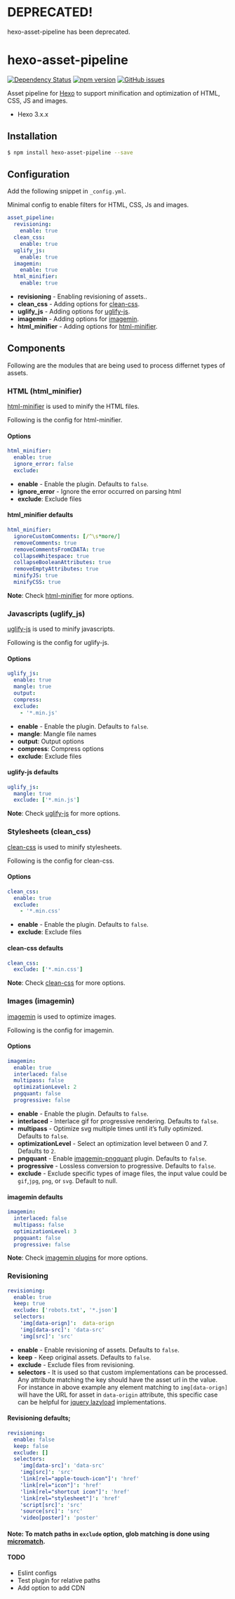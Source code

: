 # DEPRECATED!

hexo-asset-pipeline has been deprecated.

# hexo-asset-pipeline

[![Dependency Status](https://david-dm.org/hexojs/hexo-asset-pipeline/status.svg?style=flat)](https://david-dm.org/hexojs/hexo-asset-pipeline)
[![npm version](https://badge.fury.io/js/hexo-asset-pipeline.svg)](https://www.npmjs.com/package/hexo-asset-pipeline)
[![GitHub issues](https://img.shields.io/github/issues/hexojs/hexo-asset-pipeline.svg)](https://github.com/hexojs/hexo-asset-pipeline/issues)

Asset pipeline for [Hexo](https://hexo.io/) to support minification and optimization of HTML, CSS, JS and images.
- Hexo 3.x.x

## Installation
``` bash
$ npm install hexo-asset-pipeline --save
```
## Configuration
Add the following snippet in `_config.yml`.

Minimal config to enable filters for HTML, CSS, Js and images.
```yaml
asset_pipeline:
  revisioning:
    enable: true
  clean_css:
    enable: true
  uglify_js:
    enable: true
  imagemin:
    enable: true
  html_minifier:
    enable: true
```
- **revisioning** - Enabling revisioning of assets..
- **clean_css** - Adding options for [clean-css](https://www.npmjs.com/package/clean-css).
- **uglify_js** - Adding options for [uglify-js](https://www.npmjs.com/package/uglify-js).
- **imagemin** - Adding options for [imagemin](https://www.npmjs.com/package/imagemin).
- **html_minifier** - Adding options for [html-minifier](https://www.npmjs.com/package/html-minifier).

## Components
Following are the modules that are being used to process differnet types of assets.

### HTML (html_minifier)
[html-minifier](https://www.npmjs.com/package/html-minifier) is used to minify the HTML files.

Following is the config for html-minifier.

#### Options
``` yaml
html_minifier:
  enable: true
  ignore_error: false
  exclude:
```
- **enable** - Enable the plugin. Defaults to `false`.
- **ignore_error** - Ignore the error occurred on parsing html
- **exclude**: Exclude files

#### html_minifier defaults
```yaml
html_minifier:
  ignoreCustomComments: [/^\s*more/]
  removeComments: true
  removeCommentsFromCDATA: true
  collapseWhitespace: true
  collapseBooleanAttributes: true
  removeEmptyAttributes: true
  minifyJS: true
  minifyCSS: true
```

**Note**: Check [html-minifier](https://www.npmjs.com/package/html-minifier#options-quick-reference) for more options.

### Javascripts (uglify_js)
[uglify-js](https://www.npmjs.com/package/uglify-js) is used to minify javascripts.

Following is the config for uglify-js.
#### Options
``` yaml
uglify_js:
  enable: true
  mangle: true
  output:
  compress:
  exclude: 
    - '*.min.js'
```
- **enable** - Enable the plugin. Defaults to `false`.
- **mangle**: Mangle file names
- **output**: Output options
- **compress**: Compress options
- **exclude**: Exclude files

#### uglify-js defaults
```yaml
uglify_js:
  mangle: true
  exclude: ['*.min.js']
```

**Note**: Check [uglify-js](https://www.npmjs.com/package/uglify-js#minify-options) for more options.

### Stylesheets (clean_css)
[clean-css](https://www.npmjs.com/package/clean-css) is used to minify stylesheets.

Following is the config for clean-css.
#### Options
``` yaml
clean_css:
  enable: true
  exclude: 
    - '*.min.css'
```
- **enable** - Enable the plugin. Defaults to `false`.
- **exclude**: Exclude files

#### clean-css defaults
```yaml
clean_css:
  exclude: ['*.min.css']
```

**Note**: Check [clean-css](https://www.npmjs.com/package/clean-css#use) for more options.

### Images (imagemin)
[imagemin](https://www.npmjs.com/package/imagemin) is used to optimize images.

Following is the config for imagemin.
#### Options
```yaml
imagemin:
  enable: true
  interlaced: false
  multipass: false
  optimizationLevel: 2
  pngquant: false
  progressive: false
```
- **enable** - Enable the plugin. Defaults to `false`.
- **interlaced** - Interlace gif for progressive rendering. Defaults to `false`.
- **multipass** - Optimize svg multiple times until it’s fully optimized. Defaults to `false`.
- **optimizationLevel** - Select an optimization level between 0 and 7. Defaults to `2`.
- **pngquant** - Enable [imagemin-pngquant](https://github.com/imagemin/imagemin-pngquant) plugin. Defaults to `false`.
- **progressive** - Lossless conversion to progressive. Defaults to `false`.
- **exclude** - Exclude specific types of image files, the input value could be `gif`,`jpg`, `png`, or `svg`. Default to null.

#### imagemin defaults
```yaml
imagemin:
  interlaced: false
  multipass: false
  optimizationLevel: 3
  pngquant: false
  progressive: false
```

**Note**: Check [imagemin plugins](https://www.npmjs.com/package/imagemin#plugins) for more options.

### Revisioning
```yaml
revisioning:
  enable: true
  keep: true
  exclude: ['robots.txt', '*.json']
  selectors:
    'img[data-orign]':  data-orign
    'img[data-src]': 'data-src'
    'img[src]': 'src'
```
- **enable** - Enable revisioning of assets. Defaults to `false`.
- **keep** - Keep original assets. Defaults to `false`.
- **exclude** - Exclude files from revisioning.
- **selectors** - It is used so that custom implementations can be processed. Any attribute matching the key should have the asset url in the value. For instance in above example any element matching to `img[data-orign]` will have the URL for asset in `data-origin` attribute, this specific case can be helpful for [jquery lazyload](https://github.com/tuupola/jquery_lazyload) implementations.

#### Revisioning defaults;
```yaml
revisioning:
  enable: false
  keep: false
  exclude: []
  selectors:
    'img[data-src]': 'data-src'
    'img[src]': 'src'
    'link[rel="apple-touch-icon"]': 'href'
    'link[rel="icon"]': 'href'
    'link[rel="shortcut icon"]': 'href'
    'link[rel="stylesheet"]': 'href'
    'script[src]': 'src'
    'source[src]': 'src'
    'video[poster]': 'poster'
```

#### Note: To match paths in `exclude` option, glob matching is done using [micromatch](https://github.com/micromatch/micromatch).

#### TODO
* Eslint configs
* Test plugin for relative paths
* Add option to add CDN
